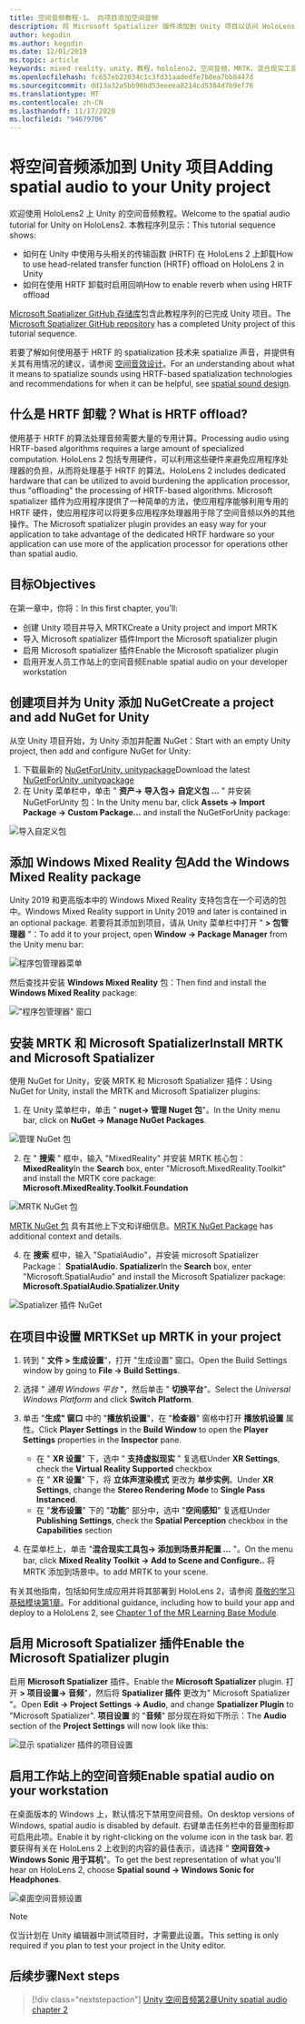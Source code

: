 ```yaml
---
title: 空间音频教程-1。 向项目添加空间音频
description: 将 Microsoft Spatializer 插件添加到 Unity 项目以访问 HoloLens 2 HRTF 硬件卸载。
author: kegodin
ms.author: kegodin
ms.date: 12/01/2019
ms.topic: article
keywords: mixed reality，unity，教程，hololens2，空间音频，MRTK，混合现实工具包，UWP，Windows 10，HRTF，head 相关传输函数，回音，Microsoft Spatializer
ms.openlocfilehash: fc657eb22034c1c3fd31aadedfe7b8ea7bb8447d
ms.sourcegitcommit: dd13a32a5bb90bd53eeeea8214cd5384d7b9ef76
ms.translationtype: MT
ms.contentlocale: zh-CN
ms.lasthandoff: 11/17/2020
ms.locfileid: "94679706"
---
```

# <a name="adding-spatial-audio-to-your-unity-project"></a><span data-ttu-id="fdb47-105">将空间音频添加到 Unity 项目</span><span class="sxs-lookup"><span data-stu-id="fdb47-105">Adding spatial audio to your Unity project</span></span>

<span data-ttu-id="fdb47-106">欢迎使用 HoloLens2 上 Unity 的空间音频教程。</span><span class="sxs-lookup"><span data-stu-id="fdb47-106">Welcome to the spatial audio tutorial for Unity on HoloLens2.</span></span> <span data-ttu-id="fdb47-107">本教程序列显示：</span><span class="sxs-lookup"><span data-stu-id="fdb47-107">This tutorial sequence shows:</span></span>
* <span data-ttu-id="fdb47-108">如何在 Unity 中使用与头相关的传输函数 (HRTF) 在 HoloLens 2 上卸载</span><span class="sxs-lookup"><span data-stu-id="fdb47-108">How to use head-related transfer function (HRTF) offload on HoloLens 2 in Unity</span></span>
* <span data-ttu-id="fdb47-109">如何在使用 HRTF 卸载时启用回响</span><span class="sxs-lookup"><span data-stu-id="fdb47-109">How to enable reverb when using HRTF offload</span></span>

<span data-ttu-id="fdb47-110">[Microsoft Spatializer GitHub 存储库](https://github.com/microsoft/spatialaudio-unity)包含此教程序列的已完成 Unity 项目。</span><span class="sxs-lookup"><span data-stu-id="fdb47-110">The [Microsoft Spatializer GitHub repository](https://github.com/microsoft/spatialaudio-unity) has a completed Unity project of this tutorial sequence.</span></span> 

<span data-ttu-id="fdb47-111">若要了解如何使用基于 HRTF 的 spatialization 技术来 spatialize 声音，并提供有关其有用情况的建议，请参阅 [空间音效设计](https://docs.microsoft.com/windows/mixed-reality/spatial-sound-design)。</span><span class="sxs-lookup"><span data-stu-id="fdb47-111">For an understanding about what it means to spatialize sounds using HRTF-based spatialization technologies and recommendations for when it can be helpful, see [spatial sound design](https://docs.microsoft.com/windows/mixed-reality/spatial-sound-design).</span></span>

## <a name="what-is-hrtf-offload"></a><span data-ttu-id="fdb47-112">什么是 HRTF 卸载？</span><span class="sxs-lookup"><span data-stu-id="fdb47-112">What is HRTF offload?</span></span>
<span data-ttu-id="fdb47-113">使用基于 HRTF 的算法处理音频需要大量的专用计算。</span><span class="sxs-lookup"><span data-stu-id="fdb47-113">Processing audio using HRTF-based algorithms requires a large amount of specialized computation.</span></span> <span data-ttu-id="fdb47-114">HoloLens 2 包括专用硬件，可以利用这些硬件来避免应用程序处理器的负担，从而将处理基于 HRTF 的算法。</span><span class="sxs-lookup"><span data-stu-id="fdb47-114">HoloLens 2 includes dedicated hardware that can be utilized to avoid burdening the application processor, thus "offloading" the processing of HRTF-based algorithms.</span></span>  <span data-ttu-id="fdb47-115">Microsoft spatializer 插件为应用程序提供了一种简单的方法，使应用程序能够利用专用的 HRTF 硬件，使应用程序可以将更多应用程序处理器用于除了空间音频以外的其他操作。</span><span class="sxs-lookup"><span data-stu-id="fdb47-115">The Microsoft spatializer plugin provides an easy way for your application to take advantage of the dedicated HRTF hardware so your application can use more of the application processor for operations other than spatial audio.</span></span>

## <a name="objectives"></a><span data-ttu-id="fdb47-116">目标</span><span class="sxs-lookup"><span data-stu-id="fdb47-116">Objectives</span></span>
<span data-ttu-id="fdb47-117">在第一章中，你将：</span><span class="sxs-lookup"><span data-stu-id="fdb47-117">In this first chapter, you'll:</span></span>
* <span data-ttu-id="fdb47-118">创建 Unity 项目并导入 MRTK</span><span class="sxs-lookup"><span data-stu-id="fdb47-118">Create a Unity project and import MRTK</span></span>
* <span data-ttu-id="fdb47-119">导入 Microsoft spatializer 插件</span><span class="sxs-lookup"><span data-stu-id="fdb47-119">Import the Microsoft spatializer plugin</span></span>
* <span data-ttu-id="fdb47-120">启用 Microsoft spatializer 插件</span><span class="sxs-lookup"><span data-stu-id="fdb47-120">Enable the Microsoft spatializer plugin</span></span>
* <span data-ttu-id="fdb47-121">启用开发人员工作站上的空间音频</span><span class="sxs-lookup"><span data-stu-id="fdb47-121">Enable spatial audio on your developer workstation</span></span>

## <a name="create-a-project-and-add-nuget-for-unity"></a><span data-ttu-id="fdb47-122">创建项目并为 Unity 添加 NuGet</span><span class="sxs-lookup"><span data-stu-id="fdb47-122">Create a project and add NuGet for Unity</span></span>
<span data-ttu-id="fdb47-123">从空 Unity 项目开始，为 Unity 添加并配置 NuGet：</span><span class="sxs-lookup"><span data-stu-id="fdb47-123">Start with an empty Unity project, then add and configure NuGet for Unity:</span></span>
1. <span data-ttu-id="fdb47-124">下载最新的 [NuGetForUnity. unitypackage](https://github.com/GlitchEnzo/NuGetForUnity/releases/latest)</span><span class="sxs-lookup"><span data-stu-id="fdb47-124">Download the latest [NuGetForUnity .unitypackage](https://github.com/GlitchEnzo/NuGetForUnity/releases/latest)</span></span>
2. <span data-ttu-id="fdb47-125">在 Unity 菜单栏中，单击 " **资产-> 导入包-> 自定义包 ...** " 并安装 NuGetForUnity 包：</span><span class="sxs-lookup"><span data-stu-id="fdb47-125">In the Unity menu bar, click **Assets -> Import Package -> Custom Package...** and install the NuGetForUnity package:</span></span>

![导入自定义包](images/spatial-audio/import-custom-package.png)

## <a name="add-the-windows-mixed-reality-package"></a><span data-ttu-id="fdb47-127">添加 Windows Mixed Reality 包</span><span class="sxs-lookup"><span data-stu-id="fdb47-127">Add the Windows Mixed Reality package</span></span>
<span data-ttu-id="fdb47-128">Unity 2019 和更高版本中的 Windows Mixed Reality 支持包含在一个可选的包中。</span><span class="sxs-lookup"><span data-stu-id="fdb47-128">Windows Mixed Reality support in Unity 2019 and later is contained in an optional package.</span></span> <span data-ttu-id="fdb47-129">若要将其添加到项目，请从 Unity 菜单栏中打开 " **> 包管理器** "：</span><span class="sxs-lookup"><span data-stu-id="fdb47-129">To add it to your project, open **Window -> Package Manager** from the Unity menu bar:</span></span>

![程序包管理器菜单](images/spatial-audio/package-manager-menu.png)

<span data-ttu-id="fdb47-131">然后查找并安装 **Windows Mixed Reality** 包：</span><span class="sxs-lookup"><span data-stu-id="fdb47-131">Then find and install the **Windows Mixed Reality** package:</span></span>

!["程序包管理器" 窗口](images/spatial-audio/package-manager-window.png)

## <a name="install-mrtk-and-microsoft-spatializer"></a><span data-ttu-id="fdb47-133">安装 MRTK 和 Microsoft Spatializer</span><span class="sxs-lookup"><span data-stu-id="fdb47-133">Install MRTK and Microsoft Spatializer</span></span>
<span data-ttu-id="fdb47-134">使用 NuGet for Unity，安装 MRTK 和 Microsoft Spatializer 插件：</span><span class="sxs-lookup"><span data-stu-id="fdb47-134">Using NuGet for Unity, install the MRTK and Microsoft Spatializer plugins:</span></span>
1. <span data-ttu-id="fdb47-135">在 Unity 菜单栏中，单击 " **nuget-> 管理 Nuget 包**"。</span><span class="sxs-lookup"><span data-stu-id="fdb47-135">In the Unity menu bar, click on **NuGet -> Manage NuGet Packages**.</span></span>

![管理 NuGet 包](images/spatial-audio/manage-nuget-packages.png)

2. <span data-ttu-id="fdb47-137">在 " **搜索** " 框中，输入 "MixedReality" 并安装 MRTK 核心包： **MixedReality**</span><span class="sxs-lookup"><span data-stu-id="fdb47-137">In the **Search** box, enter "Microsoft.MixedReality.Toolkit" and install the MRTK core package: **Microsoft.MixedReality.Toolkit.Foundation**</span></span>

![MRTK NuGet 包](images/spatial-audio/mrtk-nuget-package.png)

<span data-ttu-id="fdb47-139">[MRTK NuGet 包](https://microsoft.github.io/MixedRealityToolkit-Unity/Documentation/MRTKNuGetPackage.html) 具有其他上下文和详细信息。</span><span class="sxs-lookup"><span data-stu-id="fdb47-139">[MRTK NuGet Package](https://microsoft.github.io/MixedRealityToolkit-Unity/Documentation/MRTKNuGetPackage.html) has additional context and details.</span></span>

4. <span data-ttu-id="fdb47-140">在 **搜索** 框中，输入 "SpatialAudio"，并安装 microsoft Spatializer Package： **SpatialAudio. Spatializer**</span><span class="sxs-lookup"><span data-stu-id="fdb47-140">In the **Search** box, enter "Microsoft.SpatialAudio" and install the Microsoft Spatializer package: **Microsoft.SpatialAudio.Spatializer.Unity**</span></span>

![Spatializer 插件 NuGet](images/spatial-audio/spatializer-plugin-nuget.png)

## <a name="set-up-mrtk-in-your-project"></a><span data-ttu-id="fdb47-142">在项目中设置 MRTK</span><span class="sxs-lookup"><span data-stu-id="fdb47-142">Set up MRTK in your project</span></span>

1. <span data-ttu-id="fdb47-143">转到 " **文件 > 生成设置**"，打开 "生成设置" 窗口。</span><span class="sxs-lookup"><span data-stu-id="fdb47-143">Open the Build Settings window by going to **File -> Build Settings**.</span></span>

2. <span data-ttu-id="fdb47-144">选择 " _通用 Windows 平台_ "，然后单击 " **切换平台**"。</span><span class="sxs-lookup"><span data-stu-id="fdb47-144">Select the _Universal Windows Platform_ and click **Switch Platform**.</span></span>

3. <span data-ttu-id="fdb47-145">单击 "**生成" 窗口** 中的 "**播放机设置**"，在 "**检查器**" 窗格中打开 **播放机设置** 属性。</span><span class="sxs-lookup"><span data-stu-id="fdb47-145">Click **Player Settings** in the **Build Window** to open the **Player Settings** properties in the **Inspector** pane.</span></span>
    * <span data-ttu-id="fdb47-146">在 " **XR 设置**" 下，选中 " **支持虚拟现实** " 复选框</span><span class="sxs-lookup"><span data-stu-id="fdb47-146">Under **XR Settings**, check the **Virtual Reality Supported** checkbox</span></span>
    * <span data-ttu-id="fdb47-147">在 " **XR 设置**" 下，将 **立体声渲染模式** 更改为 **单步实例**。</span><span class="sxs-lookup"><span data-stu-id="fdb47-147">Under **XR Settings**, change the **Stereo Rendering Mode** to **Single Pass Instanced**.</span></span>
    * <span data-ttu-id="fdb47-148">在 "**发布设置**" 下的 "**功能**" 部分中，选中 "**空间感知**" 复选框</span><span class="sxs-lookup"><span data-stu-id="fdb47-148">Under **Publishing Settings**, check the **Spatial Perception** checkbox in the **Capabilities** section</span></span>

4. <span data-ttu-id="fdb47-149">在菜单栏上，单击 "**混合现实工具包-> 添加到场景并配置 ...** "。</span><span class="sxs-lookup"><span data-stu-id="fdb47-149">On the menu bar, click **Mixed Reality Toolkit -> Add to Scene and Configure..**</span></span> <span data-ttu-id="fdb47-150">将 MRTK 添加到场景中。</span><span class="sxs-lookup"><span data-stu-id="fdb47-150">to add MRTK to your scene.</span></span>

<span data-ttu-id="fdb47-151">有关其他指南，包括如何生成应用并将其部署到 HoloLens 2，请参阅 [尊敬的学习基础模块第1章](../../../mrlearning-base-ch1.md)。</span><span class="sxs-lookup"><span data-stu-id="fdb47-151">For additional guidance, including how to build your app and deploy to a HoloLens 2, see [Chapter 1 of the MR Learning Base Module](../../../mrlearning-base-ch1.md).</span></span>

## <a name="enable-the-microsoft-spatializer-plugin"></a><span data-ttu-id="fdb47-152">启用 Microsoft Spatializer 插件</span><span class="sxs-lookup"><span data-stu-id="fdb47-152">Enable the Microsoft Spatializer plugin</span></span>
<span data-ttu-id="fdb47-153">启用 **Microsoft Spatializer** 插件。</span><span class="sxs-lookup"><span data-stu-id="fdb47-153">Enable the **Microsoft Spatializer** plugin.</span></span> <span data-ttu-id="fdb47-154">打开 **> 项目设置-> 音频**"，然后将 **Spatializer 插件** 更改为" Microsoft Spatializer "。</span><span class="sxs-lookup"><span data-stu-id="fdb47-154">Open **Edit -> Project Settings -> Audio**, and change **Spatializer Plugin** to "Microsoft Spatializer".</span></span> <span data-ttu-id="fdb47-155">**项目设置** 的 "**音频**" 部分现在将如下所示：</span><span class="sxs-lookup"><span data-stu-id="fdb47-155">The **Audio** section of the **Project Settings** will now look like this:</span></span>

![显示 spatializer 插件的项目设置](images/spatial-audio/project-settings.png)

## <a name="enable-spatial-audio-on-your-workstation"></a><span data-ttu-id="fdb47-157">启用工作站上的空间音频</span><span class="sxs-lookup"><span data-stu-id="fdb47-157">Enable spatial audio on your workstation</span></span>
<span data-ttu-id="fdb47-158">在桌面版本的 Windows 上，默认情况下禁用空间音频。</span><span class="sxs-lookup"><span data-stu-id="fdb47-158">On desktop versions of Windows, spatial audio is disabled by default.</span></span> <span data-ttu-id="fdb47-159">右键单击任务栏中的音量图标即可启用此项。</span><span class="sxs-lookup"><span data-stu-id="fdb47-159">Enable it by right-clicking on the volume icon in the task bar.</span></span> <span data-ttu-id="fdb47-160">若要获得有关在 HoloLens 2 上收到的内容的最佳表示，请选择 " **空间音效-> Windows Sonic 用于耳机**"。</span><span class="sxs-lookup"><span data-stu-id="fdb47-160">To get the best representation of what you'll hear on HoloLens 2, choose **Spatial sound -> Windows Sonic for Headphones**.</span></span>

![桌面空间音频设置](images/spatial-audio/desktop-audio-settings.png)

> [!NOTE]
> <span data-ttu-id="fdb47-162">仅当计划在 Unity 编辑器中测试项目时，才需要此设置。</span><span class="sxs-lookup"><span data-stu-id="fdb47-162">This setting is only required if you plan to test your project in the Unity editor.</span></span>

## <a name="next-steps"></a><span data-ttu-id="fdb47-163">后续步骤</span><span class="sxs-lookup"><span data-stu-id="fdb47-163">Next steps</span></span>

> [!div class="nextstepaction"]
> [<span data-ttu-id="fdb47-164">Unity 空间音频第2章</span><span class="sxs-lookup"><span data-stu-id="fdb47-164">Unity spatial audio chapter 2</span></span>](unity-spatial-audio-ch2.md)

